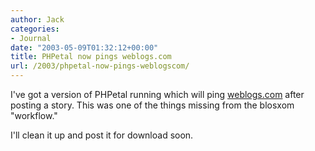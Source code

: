 ```yaml
---
author: Jack
categories:
- Journal
date: "2003-05-09T01:32:12+00:00"
title: PHPetal now pings weblogs.com
url: /2003/phpetal-now-pings-weblogscom/
---
```


I've got a version of PHPetal running which will ping [weblogs.com][1] after posting a story. This was one of the things missing from the blosxom "workflow."

I'll clean it up and post it for download soon.

 [1]: www.weblogs.com
